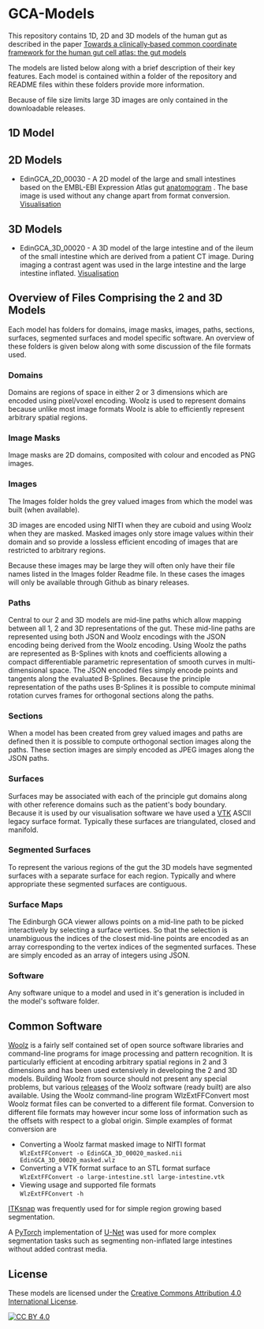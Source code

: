 # GCA-Models
This repository contains 1D, 2D and 3D models of the human gut as described
in the paper
[Towards a clinically‐based common coordinate framework for the human gut cell atlas: the gut models](https://doi.org/10.1186/s12911-023-02111-9)

The models are listed below along with a brief description of their
key features. Each model is contained within a folder of
the repository and README files within these folders provide more
information.

Because of file size limits large 3D images are only contained in the
downloadable releases.

## 1D Model

## 2D Models

* EdinGCA_2D_00030 -
A 2D model of the large and small intestines based on the 
EMBL-EBI Expression Atlas gut 
[anatomogram](https://github.com/ebi-gene-expression-group/anatomogram) .
The base image is used without any change apart
from format conversion.
[Visualisation](https://comparative-pathology.github.io/GCA-Models/GCA-ModelViewer2D.html?config=EdinGCA_2D_00030_1_1X.json)


## 3D Models

* EdinGCA_3D_00020 -
A 3D model of the large intestine and of the ileum of the small
intestine which are derived from a patient CT image.
During imaging a contrast agent was used in the large intestine and
the large intestine inflated.
[Visualisation](https://comparative-pathology.github.io/GCA-Models/GCA-ModelViewer3D.html?config=EdinGCA_3D_00020_1_14.json)

## Overview of Files Comprising the 2 and 3D Models
Each model has folders for domains, image masks, images, paths, sections,
surfaces, segmented surfaces and model specific software.
An overview of these folders is given below along with some discussion
of the file formats used.


### Domains
Domains are regions of space in either 2 or 3 dimensions which are encoded
using pixel/voxel encoding. 
Woolz is used to represent domains
because unlike most image formats Woolz is able to efficiently
represent arbitrary spatial regions.

### Image Masks
Image masks are 2D domains, composited with colour and encoded as PNG images.

### Images
The Images folder holds the grey valued images from which the model was
built (when available).

3D images are encoded using NIfTI when they are cuboid and using Woolz when
they are masked. Masked images only store image values within their domain
and so provide a lossless efficient encoding of images that are
restricted to arbitrary regions.

Because these images may be large they will often only have their file names
listed in the Images folder Readme file. In these cases the images will
only be available through Github as binary releases.

### Paths
Central to our 2 and 3D models are mid-line paths which allow
mapping between all 1, 2 and 3D representations of the gut.
These mid-line paths are represented using both JSON and Woolz encodings
with the JSON encoding being derived from the Woolz encoding.
Using Woolz the paths are represented as B-Splines with knots and coefficients
allowing a compact differentiable parametric representation of smooth curves
in multi-dimensional space.
The JSON encoded files simply encode points and tangents along the evaluated
B-Splines.
Because the principle representation of the paths uses B-Splines it is possible
to compute minimal rotation curves frames for orthogonal sections along the
paths.

### Sections
When a model has been created from grey valued images and paths are defined
then it is possible to compute orthogonal section images along the paths.
These section images are simply encoded as JPEG images along the JSON paths.

### Surfaces
Surfaces may be associated with each of the principle gut domains along with
other reference domains such as the patient's body boundary.
Because it is used by our visualisation software we have used a
[VTK](https://docs.vtk.org/en/latest/design_documents/VTKFileFormats.html)
ASCII legacy surface format.
Typically these surfaces are triangulated, closed and manifold.

### Segmented Surfaces
To represent the various regions of the gut the 3D models have segmented
surfaces with a separate surface for each region.
Typically and where appropriate these segmented surfaces are contiguous.

### Surface Maps
The Edinburgh GCA viewer allows points on a mid-line path to be picked
interactively by selecting a surface vertices. So that the selection is
unambiguous the indices of the closest mid-line points are encoded as an
array corresponding to the vertex indices of the segmented surfaces.
These are simply encoded as an array of integers using JSON.

### Software
Any software unique to a model and used in it's generation is included in the
model's software folder.

## Common Software
[Woolz](https://github.com/ma-tech/Woolz) is a fairly self contained
set of open source software libraries and command-line programs for
image processing and pattern recognition.
It is particularly efficient at encoding arbitrary spatial regions in 2 and 3
dimensions and has been used extensively in developing the 2 and 3D models.
Building Woolz from source should not present any special problems, but
various 
[releases](https://github.com/ma-tech/Woolz/releases)
of the Woolz software (ready built) are also available.
Using the Woolz command-line program WlzExtFFConvert most Woolz format
files can be converted to a different file format.
Conversion to different file formats may however
incur some loss of information
such as the offsets with respect to a global origin. Simple examples of
format conversion are
  
  * Converting a Woolz farmat masked image to NIfTI format  
  `WlzExtFFConvert -o EdinGCA_3D_00020_masked.nii EdinGCA_3D_00020_masked.wlz`
  * Converting a VTK format surface to an STL format surface  
  `WlzExtFFConvert -o large-intestine.stl large-intestine.vtk`
  * Viewing usage and supported file formats  
  `WlzExtFFConvert -h`

[ITKsnap](http://www.itksnap.org/pmwiki/pmwiki.php)
was frequently used for for simple region growing based segmentation.

A [PyTorch](https://www.pytorch.org) implementation of
[U-Net](https://doi.org/10.1007/978-3-319-24574-4_28) was used for more complex
segmentation tasks such as segmenting non-inflated
large intestines without added contrast media.

## License
These models are licensed under the
[Creative Commons Attribution 4.0 International License][cc-by].

[![CC BY 4.0][cc-by-image]][cc-by]

[cc-by]: http://creativecommons.org/licenses/by/4.0/
[cc-by-image]: https://i.creativecommons.org/l/by/4.0/88x31.png
[cc-by-shield]: https://img.shields.io/badge/License-CC%20BY%204.0-lightgrey.svg
